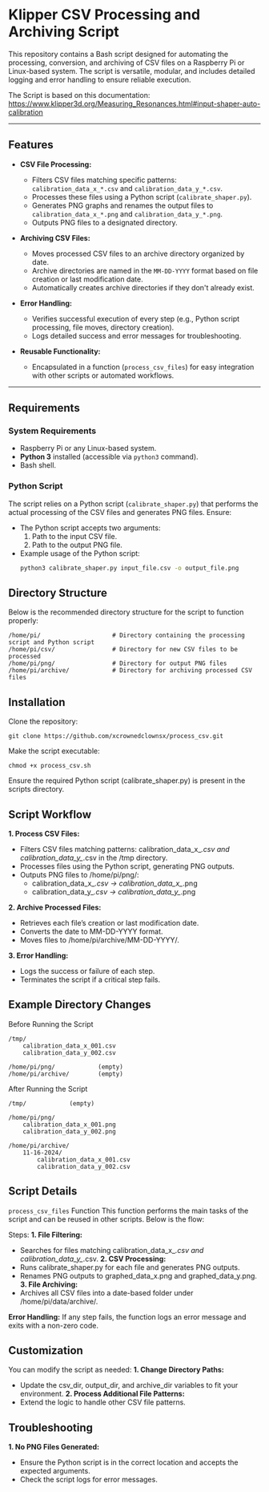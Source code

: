 # Klipper CSV Processing and Archiving Script

This repository contains a Bash script designed for automating the processing, conversion, and archiving of CSV files on a Raspberry Pi or Linux-based system. The script is versatile, modular, and includes detailed logging and error handling to ensure reliable execution.

The Script is based on this documentation: https://www.klipper3d.org/Measuring_Resonances.html#input-shaper-auto-calibration

---

## Features
- **CSV File Processing:**
  - Filters CSV files matching specific patterns: `calibration_data_x_*.csv` and `calibration_data_y_*.csv`.
  - Processes these files using a Python script (`calibrate_shaper.py`).
  - Generates PNG graphs and renames the output files to `calibration_data_x_*.png` and `calibration_data_y_*.png`.
  - Outputs PNG files to a designated directory.

- **Archiving CSV Files:**
  - Moves processed CSV files to an archive directory organized by date.
  - Archive directories are named in the `MM-DD-YYYY` format based on file creation or last modification date.
  - Automatically creates archive directories if they don't already exist.

- **Error Handling:**
  - Verifies successful execution of every step (e.g., Python script processing, file moves, directory creation).
  - Logs detailed success and error messages for troubleshooting.

- **Reusable Functionality:**
  - Encapsulated in a function (`process_csv_files`) for easy integration with other scripts or automated workflows.

---

## Requirements

### System Requirements
- Raspberry Pi or any Linux-based system.
- **Python 3** installed (accessible via `python3` command).
- Bash shell.

### Python Script
The script relies on a Python script (`calibrate_shaper.py`) that performs the actual processing of the CSV files and generates PNG files. Ensure:
- The Python script accepts two arguments:
  1. Path to the input CSV file.
  2. Path to the output PNG file.
- Example usage of the Python script:
  ```bash
  python3 calibrate_shaper.py input_file.csv -o output_file.png

## Directory Structure
Below is the recommended directory structure for the script to function properly:
```
/home/pi/                    # Directory containing the processing script and Python script
/home/pi/csv/                # Directory for new CSV files to be processed
/home/pi/png/                # Directory for output PNG files
/home/pi/archive/            # Directory for archiving processed CSV files
```

## Installation
Clone the repository:
```
git clone https://github.com/xcrownedclownsx/process_csv.git
```
Make the script executable:
```
chmod +x process_csv.sh
```
Ensure the required Python script (calibrate_shaper.py) is present in the scripts directory.

## Script Workflow
**1. Process CSV Files:**
- Filters CSV files matching patterns: calibration_data_x_*.csv and calibration_data_y_*.csv in the /tmp directory.
- Processes files using the Python script, generating PNG outputs.
- Outputs PNG files to /home/pi/png/:
  - calibration_data_x_*.csv → calibration_data_x_*.png
  - calibration_data_y_*.csv → calibration_data_y_*.png

**2. Archive Processed Files:**
- Retrieves each file’s creation or last modification date.
- Converts the date to MM-DD-YYYY format.
- Moves files to /home/pi/archive/MM-DD-YYYY/.

**3. Error Handling:**
- Logs the success or failure of each step.
- Terminates the script if a critical step fails.

## Example Directory Changes
Before Running the Script
```
/tmp/
    calibration_data_x_001.csv
    calibration_data_y_002.csv

/home/pi/png/            (empty)
/home/pi/archive/        (empty)
```
After Running the Script
```
/tmp/            (empty)

/home/pi/png/
    calibration_data_x_001.png
    calibration_data_y_002.png

/home/pi/archive/
    11-16-2024/
        calibration_data_x_001.csv
        calibration_data_y_002.csv
```

## Script Details
`process_csv_files` Function
This function performs the main tasks of the script and can be reused in other scripts. Below is the flow:

Steps:
**1. File Filtering:**
- Searches for files matching calibration_data_x_*.csv and calibration_data_y_*.csv.
**2. CSV Processing:**
- Runs calibrate_shaper.py for each file and generates PNG outputs.
- Renames PNG outputs to graphed_data_x.png and graphed_data_y.png.
**3. File Archiving:**
- Archives all CSV files into a date-based folder under /home/pi/data/archive/.

**Error Handling:**
If any step fails, the function logs an error message and exits with a non-zero code.

## Customization
You can modify the script as needed:
**1. Change Directory Paths:**
  - Update the csv_dir, output_dir, and archive_dir variables to fit your environment.
**2. Process Additional File Patterns:**
  - Extend the logic to handle other CSV file patterns.

## Troubleshooting
**1. No PNG Files Generated:**
  - Ensure the Python script is in the correct location and accepts the expected arguments.
  - Check the script logs for error messages.
